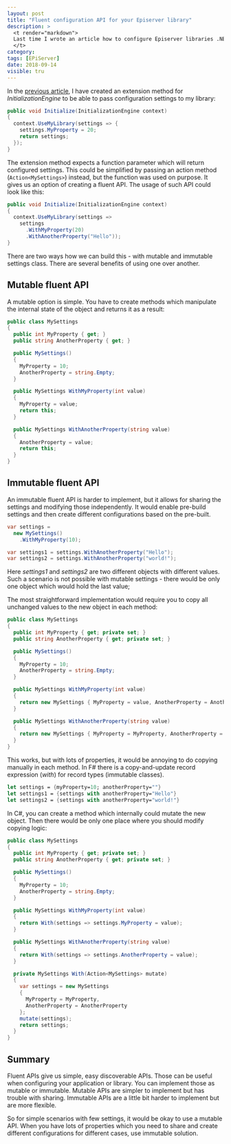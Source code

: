 ```yaml
---
layout: post
title: "Fluent configuration API for your Episerver library"
description: >
  <t render="markdown">
  Last time I wrote an article how to configure Episerver libraries .NET Core way. In this article, I will show you how to improve it with fluent APIs.
  </t>
category:
tags: [EPiServer]
date: 2018-09-14
visible: tru
---
```


In the [previous article](/2018/08/28/configuring-your-epsiserver-libraries-net-core-way/), I have created an extension method for _InitializationEngine_ to be able to pass configuration settings to my library:

```csharp
public void Initialize(InitializationEngine context)
{
  context.UseMyLibrary(settings => {
    settings.MyProperty = 20;
    return settings;
  });
}
```

The extension method expects a function parameter which will return configured settings. This could be simplified by passing an action method (`Action<MySettings>`) instead, but the function was used on purpose. It gives us an option of creating a fluent API. The usage of such API could look like this:

```csharp
public void Initialize(InitializationEngine context)
{
  context.UseMyLibrary(settings =>
    settings
      .WithMyProperty(20)
      .WithAnotherProperty("Hello"));
}
```

There are two ways how we can build this - with mutable and immutable settings class. There are several benefits of using one over another.

## Mutable fluent API

A mutable option is simple. You have to create methods which manipulate the internal state of the object and returns it as a result:

```csharp
public class MySettings
{
  public int MyProperty { get; }
  public string AnotherProperty { get; }

  public MySettings()
  {
    MyProperty = 10;
    AnotherProperty = string.Empty;
  }

  public MySettings WithMyProperty(int value)
  {
    MyProperty = value;
    return this;
  }

  public MySettings WithAnotherProperty(string value)
  {
    AnotherProperty = value;
    return this;
  }
}
```

## Immutable fluent API

An immutable fluent API is harder to implement, but it allows for sharing the settings and modifying those independently. It would enable pre-build settings and then create different configurations based on the pre-built.

```csharp
var settings =
  new MySettings()
    .WithMyProperty(10);

var settings1 = settings.WithAnotherProperty("Hello");
var settings2 = settings.WithAnotherProperty("world!");
```

Here _settings1_ and _settings2_ are two different objects with different values. Such a scenario is not possible with mutable settings - there would be only one object which would hold the last value;

The most straightforward implementation would require you to copy all unchanged values to the new object in each method:

```csharp
public class MySettings
{
  public int MyProperty { get; private set; }
  public string AnotherProperty { get; private set; }

  public MySettings()
  {
    MyProperty = 10;
    AnotherProperty = string.Empty;
  }

  public MySettings WithMyProperty(int value)
  {
    return new MySettings { MyProperty = value, AnotherProperty = AnotherProperty };
  }

  public MySettings WithAnotherProperty(string value)
  {
    return new MySettings { MyProperty = MyProperty, AnotherProperty = value };
  }
}
```

This works, but with lots of properties, it would be annoying to do copying manually in each method. In F# there is a copy-and-update record expression (_with_) for record types (immutable classes).

```fsharp
let settings = {myProperty=10; anotherProperty=""}
let settings1 = {settings with anotherProperty="Hello"}
let settings2 = {settings with anotherProperty="world!"}
```

In C#, you can create a method which internally could mutate the new object. Then there would be only one place where you should modify copying logic:

```csharp
public class MySettings
{
  public int MyProperty { get; private set; }
  public string AnotherProperty { get; private set; }

  public MySettings()
  {
    MyProperty = 10;
    AnotherProperty = string.Empty;
  }

  public MySettings WithMyProperty(int value)
  {
    return With(settings => settings.MyProperty = value);
  }

  public MySettings WithAnotherProperty(string value)
  {
    return With(settings => settings.AnotherProperty = value);
  }

  private MySettings With(Action<MySettings> mutate)
  {
    var settings = new MySettings
    {
      MyProperty = MyProperty,
      AnotherProperty = AnotherProperty
    };
    mutate(settings);
    return settings;
  }
}
```

## Summary

Fluent APIs give us simple, easy discoverable APIs. Those can be useful when configuring your application or library. You can implement those as mutable or immutable. Mutable APIs are simpler to implement but has trouble with sharing. Immutable APIs are a little bit harder to implement but are more flexible.

So for simple scenarios with few settings, it would be okay to use a mutable API. When you have lots of properties which you need to share and create different configurations for different cases, use immutable solution.